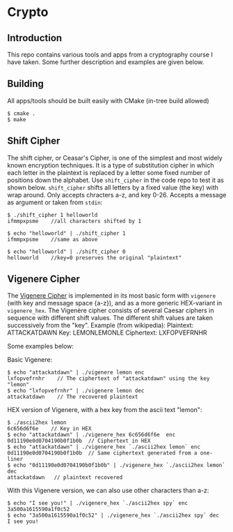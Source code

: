 # Crypto

## Introduction
This repo contains various tools and apps from a cryptography course I have taken. Some further description and examples are given below.

## Building
All apps/tools should be built easily with CMake (in-tree build allowed)
```
$ cmake .
$ make
```

## Shift Cipher
The shift cipher, or Ceasar's Cipher, is one of the simplest and most widely known encryption techniques. It is a type of substitution cipher in which each letter in the plaintext is replaced by a letter some fixed number of positions down the alphabet. Use `shift_cipher` in the code repo to test it as shown below. `shift_cipher` shifts all letters by a fixed value (the key) with wrap around. Only accepts chracters a-z, and key 0-26. Accepts a message as argument or taken from `stdin`:
```
$ ./shift_cipher 1 helloworld
ifmmpxpsme    //all characters shifted by 1

$ echo "helloworld" | ./shift_cipher 1
ifmmpxpsme    //same as above

$ echo "helloworld" | ./shift_cipher 0
helloworld    //key=0 preserves the original "plaintext"
```
## Vigenere Cipher
The [Vigenere Cipher](https://en.wikipedia.org/wiki/Vigen%C3%A8re_cipher) is implemented in its most basic form with `vigenere` (with key and message space {a-z}), and as a more generic HEX-variant in `vigenere_hex`. The Vigenère cipher consists of several Caesar ciphers in sequence with different shift values. The different shift values are taken successively from the "key". Example (from wikipedia):
Plaintext:  ATTACKATDAWN
Key:    LEMONLEMONLE
Ciphertext: LXFOPVEFRNHR



Some examples below:

Basic Vigenere:
```
$ echo "attackatdawn" | ./vigenere lemon enc
lxfopvefrnhr    // The ciphertext of "attackatdawn" using the key "lemon"
$ echo "lxfopvefrnhr" | ./vigenere lemon dec
attackatdawn    // The recovered plaintext
```
HEX version of Vigenere, with a hex key from the ascii text "lemon":
```
$ ./ascii2hex lemon
6c656d6f6e    // Key in HEX
$ echo "attackatdawn" | ./vigenere_hex 6c656d6f6e  enc
0d11190e0d0704190b0f1b0b  // Ciphertext in HEX
$ echo "attackatdawn" | ./vigenere_hex `./ascii2hex lemon` enc
0d11190e0d0704190b0f1b0b  // Same ciphertext generated from a one-liner
$ echo "0d11190e0d0704190b0f1b0b" | ./vigenere_hex `./ascii2hex lemon` dec
attackatdawn   // plaintext recovered
```
With this Vigenere version, we can also use other characters than a-z:
```
$ echo "I see you!" | ./vigenere_hex `./ascii2hex spy` enc
3a500a1615590a1f0c52
$ echo "3a500a1615590a1f0c52" | ./vigenere_hex `./ascii2hex spy` dec
I see you!
```

